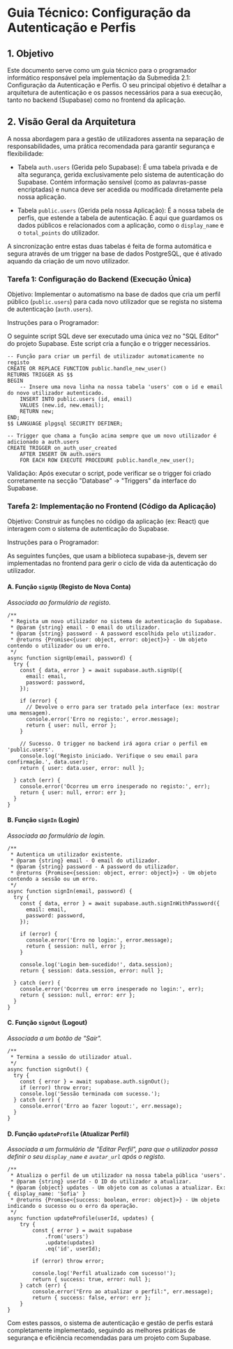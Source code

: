 Guia Técnico: Configuração da Autenticação e Perfis
===================================================

1\. Objetivo
------------

Este documento serve como um guia técnico para o programador informático responsável pela implementação da Submedida 2.1: Configuração da Autenticação e Perfis. O seu principal objetivo é detalhar a arquitetura de autenticação e os passos necessários para a sua execução, tanto no backend (Supabase) como no frontend da aplicação.

2\. Visão Geral da Arquitetura
------------------------------

A nossa abordagem para a gestão de utilizadores assenta na separação de responsabilidades, uma prática recomendada para garantir segurança e flexibilidade:

-   Tabela `auth.users` (Gerida pelo Supabase): É uma tabela privada e de alta segurança, gerida exclusivamente pelo sistema de autenticação do Supabase. Contém informação sensível (como as palavras-passe encriptadas) e nunca deve ser acedida ou modificada diretamente pela nossa aplicação.

-   Tabela `public.users` (Gerida pela nossa Aplicação): É a nossa tabela de perfis, que estende a tabela de autenticação. É aqui que guardamos os dados públicos e relacionados com a aplicação, como o `display_name` e o `total_points` do utilizador.

A sincronização entre estas duas tabelas é feita de forma automática e segura através de um trigger na base de dados PostgreSQL, que é ativado aquando da criação de um novo utilizador.

### Tarefa 1: Configuração do Backend (Execução Única)

Objetivo: Implementar o automatismo na base de dados que cria um perfil público (`public.users`) para cada novo utilizador que se regista no sistema de autenticação (`auth.users`).

Instruções para o Programador:

O seguinte script SQL deve ser executado uma única vez no "SQL Editor" do projeto Supabase. Este script cria a função e o trigger necessários.

```
-- Função para criar um perfil de utilizador automaticamente no registo
CREATE OR REPLACE FUNCTION public.handle_new_user()
RETURNS TRIGGER AS $$
BEGIN
    -- Insere uma nova linha na nossa tabela 'users' com o id e email do novo utilizador autenticado.
    INSERT INTO public.users (id, email)
    VALUES (new.id, new.email);
    RETURN new;
END;
$$ LANGUAGE plpgsql SECURITY DEFINER;

-- Trigger que chama a função acima sempre que um novo utilizador é adicionado a auth.users
CREATE TRIGGER on_auth_user_created
    AFTER INSERT ON auth.users
    FOR EACH ROW EXECUTE PROCEDURE public.handle_new_user();

```

Validação: Após executar o script, pode verificar se o trigger foi criado corretamente na secção "Database" -> "Triggers" da interface do Supabase.

### Tarefa 2: Implementação no Frontend (Código da Aplicação)

Objetivo: Construir as funções no código da aplicação (ex: React) que interagem com o sistema de autenticação do Supabase.

Instruções para o Programador:

As seguintes funções, que usam a biblioteca supabase-js, devem ser implementadas no frontend para gerir o ciclo de vida da autenticação do utilizador.

#### A. Função `signUp` (Registo de Nova Conta)

*Associada ao formulário de registo.*

```
/**
 * Regista um novo utilizador no sistema de autenticação do Supabase.
 * @param {string} email - O email do utilizador.
 * @param {string} password - A password escolhida pelo utilizador.
 * @returns {Promise<{user: object, error: object}>} - Um objeto contendo o utilizador ou um erro.
 */
async function signUp(email, password) {
  try {
    const { data, error } = await supabase.auth.signUp({
      email: email,
      password: password,
    });

    if (error) {
      // Devolve o erro para ser tratado pela interface (ex: mostrar uma mensagem).
      console.error('Erro no registo:', error.message);
      return { user: null, error };
    }

    // Sucesso. O trigger no backend irá agora criar o perfil em 'public.users'.
    console.log('Registo iniciado. Verifique o seu email para confirmação.', data.user);
    return { user: data.user, error: null };

  } catch (err) {
    console.error('Ocorreu um erro inesperado no registo:', err);
    return { user: null, error: err };
  }
}

```

#### B. Função `signIn` (Login)

*Associada ao formulário de login.*

```
/**
 * Autentica um utilizador existente.
 * @param {string} email - O email do utilizador.
 * @param {string} password - A password do utilizador.
 * @returns {Promise<{session: object, error: object}>} - Um objeto contendo a sessão ou um erro.
 */
async function signIn(email, password) {
  try {
    const { data, error } = await supabase.auth.signInWithPassword({
      email: email,
      password: password,
    });

    if (error) {
      console.error('Erro no login:', error.message);
      return { session: null, error };
    }

    console.log('Login bem-sucedido!', data.session);
    return { session: data.session, error: null };

  } catch (err) {
    console.error('Ocorreu um erro inesperado no login:', err);
    return { session: null, error: err };
  }
}

```

#### C. Função `signOut` (Logout)

*Associada a um botão de "Sair".*

```
/**
 * Termina a sessão do utilizador atual.
 */
async function signOut() {
  try {
    const { error } = await supabase.auth.signOut();
    if (error) throw error;
    console.log('Sessão terminada com sucesso.');
  } catch (err) {
    console.error('Erro ao fazer logout:', err.message);
  }
}

```

#### D. Função `updateProfile` (Atualizar Perfil)

*Associada a um formulário de "Editar Perfil", para que o utilizador possa definir o seu `display_name` e `avatar_url` após o registo.*

```
/**
 * Atualiza o perfil de um utilizador na nossa tabela pública 'users'.
 * @param {string} userId - O ID do utilizador a atualizar.
 * @param {object} updates - Um objeto com as colunas a atualizar. Ex: { display_name: 'Sofia' }
 * @returns {Promise<{success: boolean, error: object}>} - Um objeto indicando o sucesso ou o erro da operação.
 */
async function updateProfile(userId, updates) {
    try {
        const { error } = await supabase
            .from('users')
            .update(updates)
            .eq('id', userId);

        if (error) throw error;

        console.log('Perfil atualizado com sucesso!');
        return { success: true, error: null };
    } catch (err) {
        console.error("Erro ao atualizar o perfil:", err.message);
        return { success: false, error: err };
    }
}

```

Com estes passos, o sistema de autenticação e gestão de perfis estará completamente implementado, seguindo as melhores práticas de segurança e eficiência recomendadas para um projeto com Supabase.
